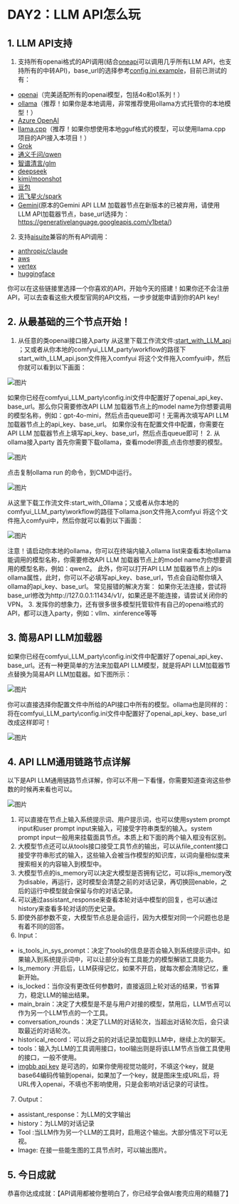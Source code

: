 # DAY2：LLM API怎么玩

## 1. LLM API支持
1. 支持所有openai格式的API调用(结合[oneapi](https://github.com/songquanpeng/one-api)可以调用几乎所有LLM API，也支持所有的中转API)，base_url的选择参考[config.ini.example](config.ini.example)，目前已测试的有：
* [openai](https://platform.openai.com/docs/api-reference/chat/create)（完美适配所有的openai模型，包括4o和o1系列！）
* [ollama](https://github.com/ollama/ollama)（推荐！如果你是本地调用，非常推荐使用ollama方式托管你的本地模型！）
* [Azure OpenAI](https://azure.microsoft.com/zh-cn/products/ai-services/openai-service/)
* [llama.cpp](https://github.com/ggerganov/llama.cpp?tab=readme-ov-file#web-server)（推荐！如果你想使用本地gguf格式的模型，可以使用llama.cpp项目的API接入本项目！）
* [Grok](https://x.ai/api)
* [通义千问/qwen](https://help.aliyun.com/zh/dashscope/developer-reference/compatibility-of-openai-with-dashscope/?spm=a2c4g.11186623.0.0.7b576019xkArPq)
* [智谱清言/glm](https://open.bigmodel.cn/dev/api#http_auth)
* [deepseek](https://platform.deepseek.com/api-docs/zh-cn/)
* [kimi/moonshot](https://platform.moonshot.cn/docs/api/chat#%E5%9F%BA%E6%9C%AC%E4%BF%A1%E6%81%AF)
* [豆包](https://www.volcengine.com/docs/82379/1263482)
* [讯飞星火/spark](https://xinghuo.xfyun.cn/sparkapi?scr=price)
* [Gemini](https://developers.googleblog.com/zh-hans/gemini-is-now-accessible-from-the-openai-library/)(原本的Gemini API LLM 加载器节点在新版本的已被弃用，请使用LLM API加载器节点，base_url选择为：https://generativelanguage.googleapis.com/v1beta/)

2. 支持[aisuite](https://github.com/andrewyng/aisuite)兼容的所有API调用：
* [anthropic/claude](https://www.anthropic.com/)
* [aws](https://docs.aws.amazon.com/solutions/latest/generative-ai-application-builder-on-aws/api-reference.html)
* [vertex](https://cloud.google.com/vertex-ai/docs/reference/rest)
* [huggingface](https://huggingface.co/)

你可以在这些链接里选择一个你喜欢的API，开始今天的搭建！如果你还不会注册API，可以去查看这些大模型官网的API文档，一步步就能申请到你的API key!
## 2. 从最基础的三个节点开始！
1. 从任意的类openai接口接入party
从这里下载工作流文件:[start_with_LLM_api](https://github.com/heshengtao/comfyui_LLM_party/blob/main/workflow/start_with_LLM_api.json) ；又或者从你本地的comfyui_LLM_party\workflow的路径下start_with_LLM_api.json文件拖入comfyui
将这个文件拖入comfyui中，然后你就可以看到以下画面：

![图片](../img/2-1.PNG)

如果你已经在comfyui_LLM_party\config.ini文件中配置好了openai_api_key、base_url。那么你只需要修改API LLM 加载器节点上的model name为你想要调用的模型名称，例如：gpt-4o-mini，然后点击queue即可！无需再次填写API LLM 加载器节点上的api_key、base_url。
如果你没有在配置文件中配置，你需要在API LLM 加载器节点上填写api_key、base_url，然后点击queue即可！
2. 从ollama接入party
首先你需要下载ollama，查看model界面,点击你想要的模型。

![图片](../img/2-2.PNG)

点击复制ollama run <model name>的命令，到CMD中运行。

![图片](../img/2-3.PNG)

从这里下载工作流文件:start_with_Ollama；又或者从你本地的comfyui_LLM_party\workflow的路径下ollama.json文件拖入comfyui
将这个文件拖入comfyui中，然后你就可以看到以下画面：

![图片](../img/2-4.PNG)

注意！请启动你本地的ollama，你可以在终端内输入ollama list来查看本地ollama能调用的模型名称，你需要修改API LLM 加载器节点上的model name为你想要调用的模型名称，例如：qwen2。
此外，你可以打开API LLM 加载器节点上的is ollama属性，此时，你可以不必填写api_key、base_url，节点会自动帮你填入ollama的api_key、base_url。
常见报错的解决方案：
如果你无法连接，尝试将base_url修改为http://127.0.0.1:11434/v1/，如果还是不能连接，请尝试关闭你的VPN。
3. 发挥你的想象力，还有很多很多模型托管软件有自己的openai格式的API，都可以连入party，例如：vllm、xinference等等
## 3. 简易API LLM加载器
如果你已经在comfyui_LLM_party\config.ini文件中配置好了openai_api_key、base_url。还有一种更简单的方法来加载API LLM模型，就是将API LLM加载器节点替换为简易API LLM加载器。如下图所示：

![图片](../img/2-5.PNG)

你可以直接选择你配置文件中所给的API接口中所有的模型。ollama也是同样的：将在comfyui_LLM_party\config.ini文件中配置好了openai_api_key、base_url改成这样即可！

![图片](../img/2-6.PNG)

## 4. API LLM通用链路节点详解
以下是API LLM通用链路节点详解，你可以不用一下看懂，你需要知道查询这些参数的时候再来看也可以。

![图片](../img/2-7.PNG)

1. 可以直接在节点上输入系统提示词、用户提示词，也可以使用system prompt input和user prompt input来输入，可接受字符串类型的输入。system prompt input一般用来挂载面具节点。本质上和下面的两个输入框没有区别。
2. 大模型节点还可以从tools接口接受工具节点的输出，可以从file_content接口接受字符串形式的输入，这些输入会被当作模型的知识库，以词向量相似度来搜索相关的内容输入到模型中。
3. 大模型节点的is_memory可以决定大模型是否拥有记忆，可以将is_memory改为disable，再运行，这时模型会清楚之前的对话记录，再切换回enable，之后的运行中模型就会保留与你的对话记录。
4. 可以通过assistant_response来查看本轮对话中模型的回复，也可以通过history来查看多轮对话的历史记录。
5. 即使外部参数不变，大模型节点总是会运行，因为大模型对同一个问题也总是有着不同的回答。
6. Input：
  - is_tools_in_sys_prompt：决定了tools的信息是否会输入到系统提示词中。如果输入到系统提示词中，可以让部分没有工具能力的模型解锁工具能力。
  - Is_memory :开启后，LLM获得记忆，如果不开启，就每次都会清除记忆，重新开始。 
  - is_locked：当你没有更改任何参数时，直接返回上轮对话的结果，节省算力，稳定LLM的输出结果。
  - main_brain：决定了大模型是不是与用户对接的模型，禁用后，LLM节点可以作为另一个LLM节点的一个工具。
  - conversation_rounds：决定了LLM的对话轮次，当超出对话轮次后，会只读取最近的对话轮次。
  - historical_record：可以将之前的对话记录加载到LLM中，继续上次的聊天。
  - tools：输入为LLM的工具调用接口，tool输出则是将该LLM节点当做工具使用的接口，一般不使用。
  - [imgbb api key](https://imgbb.io) 是可选的，如果你使用视觉功能时，不填这个key，就是base64编码传输到openai，如果加了一个key，就是图床生成URL后，将URL传入openai，不填也不影响使用，只是会影响对话记录的可读性。
7. Output：
  - assistant_response：为LLM的文字输出
  - history：为LLM的对话记录
  - Tool :当LLM作为另一个LLM的工具时，启用这个输出。大部分情况下可以无视。
  - Image: 在接一些能生图的工具节点时，可以输出图片。
## 5. 今日成就
恭喜你达成成就：【API调用都被你整明白了，你已经学会做AI套壳应用的精髓了】